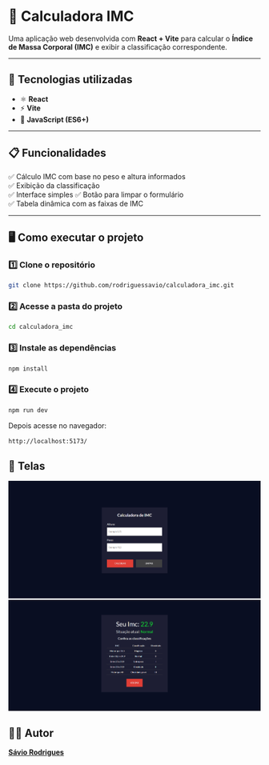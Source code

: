 # 🧮 Calculadora IMC

Uma aplicação web desenvolvida com **React + Vite** para calcular o **Índice de Massa Corporal (IMC)** e exibir a classificação correspondente.

---

## 🚀 Tecnologias utilizadas

- ⚛️ **React**
- ⚡ **Vite**
- 🧩 **JavaScript (ES6+)**

---

## 📋 Funcionalidades

✅ Cálculo IMC com base no peso e altura informados  
✅ Exibição da classificação  
✅ Interface simples
✅ Botão para limpar o formulário  
✅ Tabela dinâmica com as faixas de IMC  

---

## 🖥️ Como executar o projeto

### 1️⃣ Clone o repositório
```bash
git clone https://github.com/rodriguessavio/calculadora_imc.git
```

### 2️⃣ Acesse a pasta do projeto
```bash
cd calculadora_imc
```

### 3️⃣ Instale as dependências
```bash
npm install
```

### 4️⃣ Execute o projeto
```bash
npm run dev
```
Depois acesse no navegador:
```bash
http://localhost:5173/
```
## 🎨 Telas
![Calculadora IMC](./public/screenshot_calc.png)
![Tabela IMC](./public/screenshot_table.png)

## 👨‍💻 Autor
[**Sávio Rodrigues**](https://github.com/rodriguessavio)




